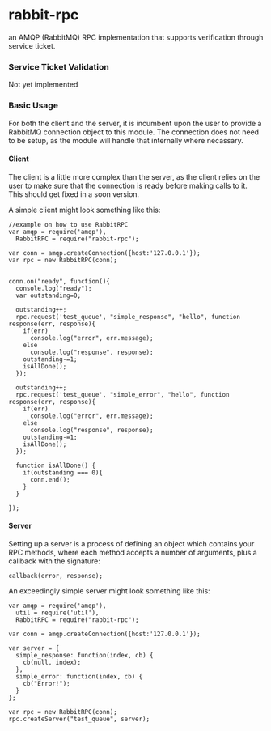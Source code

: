 rabbit-rpc
========

an AMQP (RabbitMQ) RPC implementation that supports verification through service ticket.


### Service Ticket Validation
Not yet implemented

### Basic Usage
For both the client and the server, it is incumbent upon the user to provide a RabbitMQ connection object to this module. The connection does not need to be setup, as the module will handle that internally where necassary.

#### Client

The client is a little more complex than the server, as the client relies on the user to make sure that the connection is ready before making calls to it. This should get fixed in a soon version.


A simple client might look something like this:
```
//example on how to use RabbitRPC
var amqp = require('amqp'),
  RabbitRPC = require("rabbit-rpc");

var conn = amqp.createConnection({host:'127.0.0.1'});
var rpc = new RabbitRPC(conn);
 
 
conn.on("ready", function(){
  console.log("ready");
  var outstanding=0; 
 
  outstanding++;
  rpc.request('test_queue', "simple_response", "hello", function response(err, response){
    if(err)
      console.log("error", err.message);
    else
      console.log("response", response);
    outstanding-=1;
    isAllDone();
  });
 
  outstanding++;
  rpc.request('test_queue', "simple_error", "hello", function response(err, response){
    if(err)
      console.log("error", err.message);
    else
      console.log("response", response);
    outstanding-=1;
    isAllDone();
  });
 
  function isAllDone() {
    if(outstanding === 0){
      conn.end();
    }
  }
 
});
```

#### Server
Setting up a server is a process of defining an object which contains your RPC methods, where each method accepts a number of arguments, plus a callback with the signature:

```
callback(error, response);
```

An exceedingly simple server might look something like this:

```
var amqp = require('amqp'),
  util = require('util'),
  RabbitRPC = require("rabbit-rpc");

var conn = amqp.createConnection({host:'127.0.0.1'});

var server = {
  simple_response: function(index, cb) {
    cb(null, index);
  },
  simple_error: function(index, cb) {
    cb("Error!");
  }  
};

var rpc = new RabbitRPC(conn);
rpc.createServer("test_queue", server);

```